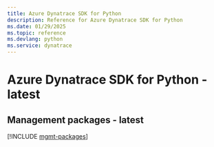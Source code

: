```yaml
---
title: Azure Dynatrace SDK for Python
description: Reference for Azure Dynatrace SDK for Python
ms.date: 01/29/2025
ms.topic: reference
ms.devlang: python
ms.service: dynatrace
---
```

# Azure Dynatrace SDK for Python - latest

## Management packages - latest
[!INCLUDE [mgmt-packages](dynatrace-mgmt-index.md)]